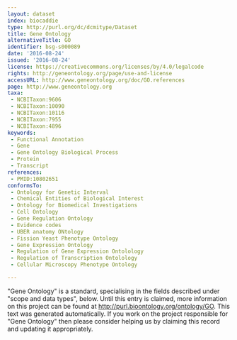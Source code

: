 ```yaml
---
layout: dataset
index: biocaddie
type: http://purl.org/dc/dcmitype/Dataset
title: Gene Ontology
alternativeTitle: GO
identifier: bsg-s000089
date: '2016-08-24'
issued: '2016-08-24'
license: https://creativecommons.org/licenses/by/4.0/legalcode
rights: http://geneontology.org/page/use-and-license
accessURL: http://www.geneontology.org/doc/GO.references
page: http://www.geneontology.org
taxa:
 - NCBITaxon:9606
 - NCBITaxon:10090
 - NCBITaxon:10116
 - NCBITaxon:7955
 - NCBITaxon:4896
keywords:
 - Functional Annotation  
 - Gene  
 - Gene Ontology Biological Process  
 - Protein  
 - Transcript
references: 
 - PMID:10802651
conformsTo: 
 - Ontology for Genetic Interval
 - Chemical Entities of Biological Interest
 - Ontology for Biomedical Investigations
 - Cell Ontology
 - Gene Regulation Ontology
 - Evidence codes
 - UBER anatomy ONtology
 - Fission Yeast Phenotype Ontology
 - Gene Expression Ontology
 - Regulation of Gene Expression Ontolology
 - Regulation of Transcription Ontolology
 - Cellular Microscopy Phenotype Ontology

---
```


"Gene Ontology" is a standard, specialising in the fields described under "scope and data types", below. Until this entry is claimed, more information on this project can be found at http://purl.bioontology.org/ontology/GO. This text was generated automatically. If you work on the project responsible for "Gene Ontology" then please consider helping us by claiming this record and updating it appropriately.